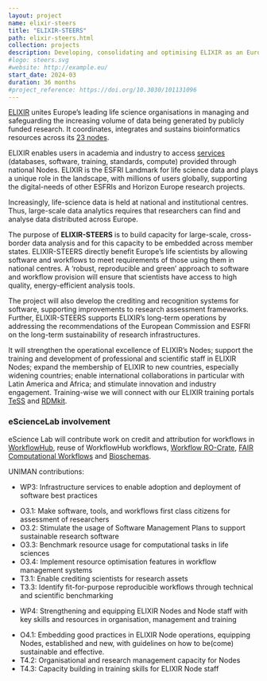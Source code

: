 ```yaml
---
layout: project
name: elixir-steers
title: "ELIXIR-STEERS"
path: elixir-steers.html
collection: projects
description: Developing, consolidating and optimising ELIXIR as an European research infrastructure
#logo: steers.svg
#website: http://example.eu/
start_date: 2024-03
duration: 36 months
#project_reference: https://doi.org/10.3030/101131096
---
```


[ELIXIR](http://elixir-europe.org/) unites Europe’s leading life science organisations in managing and safeguarding the increasing volume of data being
generated by publicly funded research. 
It coordinates, integrates and sustains bioinformatics resources across its [23 nodes](https://elixir-europe.org/about-us/who-we-are/nodes). 

ELIXIR enables users in academia and industry to access [services](https://elixir-europe.org/what-we-offer) (databases, software, training, standards, compute) provided through national Nodes. 
ELIXIR is the ESFRI Landmark for life science data and plays a unique role in the landscape, with millions of users globally, supporting the digital-needs of other ESFRIs and Horizon Europe research projects.

Increasingly, life-science data is held at national and institutional centres. Thus, large-scale data analytics requires that researchers can find and analyse data distributed across Europe. 

The purpose of **ELIXIR-STEERS** is to build capacity for large-scale, cross-border data analysis and for this capacity to be embedded across member states. 
ELIXIR-STEERS directly benefit Europe’s life scientists by allowing software and workflows to meet requirements of those using them in national centres. 
A ‘robust, reproducible and green’ approach to software and workflow provision will ensure that scientists have access to high quality, energy-efficient analysis tools. 

The project will also develop the crediting and recognition systems for software, supporting improvements to research assessment frameworks.
Further, ELIXIR-STEERS supports ELIXIR’s long-term operations by addressing the recommendations of the European Commission and ESFRI on the long-term sustainability of research infrastructures. 

It will strengthen the operational excellence of ELIXIR’s Nodes; support the training and development of professional and scientific staff in ELIXIR Nodes; expand the membership of ELIXIR to new countries, especially widening countries; enable international collaborations in particular with Latin America and Africa; and stimulate innovation and industry engagement.
Training-wise we will connect with our ELIXIR training portals [TeSS](products/tess/) and [RDMkit](/products/rdmkit/).

### eScienceLab involvement

eScience Lab will contribute work on credit and attribution for workflows in [WorkflowHub](/products/workflowhub), reuse of WorkflowHub workflows, [Workflow RO-Crate](https://w3id.org/workflowhub/workflow-ro-crate/), [FAIR Computational Workflows](https://workflows.community/groups/fair/) and [Bioschemas](/activities/bioschemas/).    

UNIMAN contributions:

* WP3: Infrastructure services to enable adoption and deployment of software best practices
 - O3.1: Make software, tools, and workflows first class citizens for assessment of researchers
 - O3.2: Stimulate the usage of Software Management Plans to support sustainable research software
 - O3.3: Benchmark resource usage for computational tasks in life sciences 
 - O3.4: Implement resource optimisation features in workflow management systems
 - T3.1: Enable crediting scientists for research assets
 - T3.3: Identify fit-for-purpose reproducible workflows through technical and scientific benchmarking
* WP4: Strengthening and equipping ELIXIR Nodes and Node staff with key skills and resources in organisation, management and training
 - O4.1: Embedding good practices in ELIXIR Node operations, equipping Nodes, established and new, with guidelines on how to be(come) sustainable and effective.
 - T4.2: Organisational and research management capacity for Nodes
 - T4.3: Capacity building in training skills for ELIXIR Node staff
